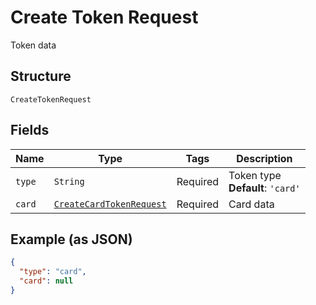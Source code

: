 
# Create Token Request

Token data

## Structure

`CreateTokenRequest`

## Fields

| Name | Type | Tags | Description |
|  --- | --- | --- | --- |
| `type` | `String` | Required | Token type<br>**Default**: `'card'` |
| `card` | [`CreateCardTokenRequest`](/doc/models/create-card-token-request.md) | Required | Card data |

## Example (as JSON)

```json
{
  "type": "card",
  "card": null
}
```

